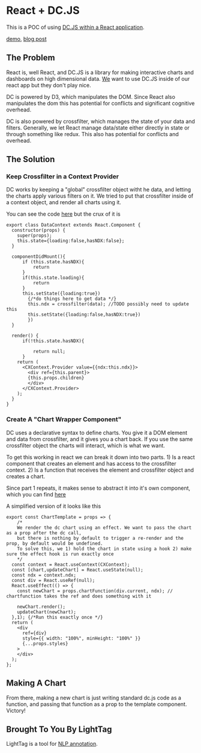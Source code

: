 # React + DC.JS

This is a POC of using [DC.JS within a React application](https://www.lighttag.io/blog/react-dc-js/). 

[demo](https://lighttag.github.io/dcjs-in-react/), [blog post](https://www.lighttag.io/blog/react-dc-js/)

## The Problem

React is, well React, and DC.JS is a library for making interactive charts and dashboards on high dimensional data. [We](https://www.lighttag.io) want to use DC.JS inside of our react app but they don't play nice. 

DC is powered by D3, which manipulates the DOM. Since React also manipulates the dom this has potential for conflicts and significant cognitive overhead. 

DC is also powered by crossfilter, which manages the state of your data and filters. Generally, we let React manage data/state either directly in state or through something like redux. This also has potential for conflicts and overhead. 

## The Solution

### Keep Crossfilter in a Context Provider

DC works by keeping a "global" crossfilter object witht he data, and letting the charts apply various filters on it. We tried to put that crossfilter inside of a context object, and render all charts using it. 

You can see the code [here](/src/dc/cxContext.js) but the crux of it is

```es6
export class DataContext extends React.Component {
  constructor(props) {
    super(props);
    this.state={loading:false,hasNDX:false};
  }

  componentDidMount(){
      if (this.state.hasNDX){
          return
      }
      if(this.state.loading){
          return
      }
      this.setState({loading:true})
        {/*do things here to get data */}
        this.ndx = crossfilter(data); //TODO possibly need to update this
        this.setState({loading:false,hasNDX:true})
        })
  }

  render() {
      if(!this.state.hasNDX){

          return null;
      }
    return (
      <CXContext.Provider value={{ndx:this.ndx}}>
        <div ref={this.parent}>
        {this.props.children}
        </div>
      </CXContext.Provider>
    );
  }
}

```

### Create A "Chart Wrapper Component" 

DC uses a declarative syntax to define charts. You give it a DOM element and data from crossfilter, and it gives you a chart back.  If you use the same crossfilter object the charts will interact, which is what we want. 

To get this working in react we can break it down into two parts. 1) Is a react component that creates an element and has access to the crossfilter context. 2) Is a function that receives the element and crossfilter object and creates a chart. 

Since part 1 repeats, it makes sense to abstract it into it's own component, which you can find [here](/src/chartTemplate.js)

A simplified version of it looks like this

```es6
export const ChartTemplate = props => {
    /*
    We render the dc chart using an effect. We want to pass the chart as a prop after the dc call,
    but there is nothing by default to trigger a re-render and the prop, by default would be undefined.
    To solve this, we 1) hold the chart in state using a hook 2) make sure the effect hook is run exactly once
    */
  const context = React.useContext(CXContext);
  const [chart,updateChart] = React.useState(null);
  const ndx = context.ndx;
  const div = React.useRef(null);
  React.useEffect(() => {
    const newChart = props.chartFunction(div.current, ndx); // chartfunction takes the ref and does something with it

    newChart.render();
    updateChart(newChart);
  },1); {/*Run this exactly once */}
  return (
    <div
      ref={div}
      style={{ width: "100%", minHeight: "100%" }}
      {...props.styles}
    >
    </div>
  );
};

```

## Making A Chart

From there, making a new chart is just writing standard dc.js code as a function, and passing that function as a
prop to the template component.  Victory! 

## Brought To You By LightTag
LightTag is a tool for [NLP annotation](https://www.lighttag.io). 

